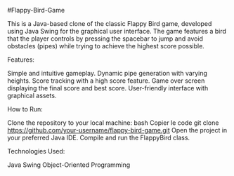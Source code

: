 #Flappy-Bird-Game

This is a Java-based clone of the classic Flappy Bird game, developed using Java Swing for the graphical user interface. The game features a bird that the player controls by pressing the spacebar to jump and avoid obstacles (pipes) while trying to achieve the highest score possible.

Features:

Simple and intuitive gameplay.
Dynamic pipe generation with varying heights.
Score tracking with a high score feature.
Game over screen displaying the final score and best score.
User-friendly interface with graphical assets.

How to Run:

Clone the repository to your local machine:
bash
Copier le code
git clone https://github.com/your-username/flappy-bird-game.git
Open the project in your preferred Java IDE.
Compile and run the FlappyBird class.

Technologies Used:

Java
Swing
Object-Oriented Programming

